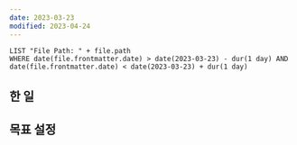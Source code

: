 ```yaml
---
date: 2023-03-23
modified: 2023-04-24
---
```


```dataview
LIST "File Path: " + file.path
WHERE date(file.frontmatter.date) > date(2023-03-23) - dur(1 day) AND date(file.frontmatter.date) < date(2023-03-23) + dur(1 day)
```

## 한 일

## 목표 설정
